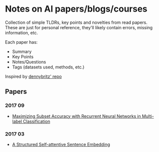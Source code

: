 # Notes on AI papers/blogs/courses

Collection of simple TLDRs, key points and novelties from read papers. These are
just for personal reference, they'll likely contain errors, missing information,
etc.

Each paper has:
- Summary
- Key Points
- Notes/Questions
- Tags (datasets used, methods, etc.)

Inspired by [dennybritz' repo](https://github.com/dennybritz/deeplearning-papernotes)

## Papers

### 2017 09

- [Maximizing Subset Accuracy with Recurrent Neural Networks in Multi-label Classification](notes/maximizing_acc_rnn_mlc.md)

### 2017 03

- [A Structured Self-attentive Sentence Embedding](notes/self_attentive_sentence_embedding.md)
